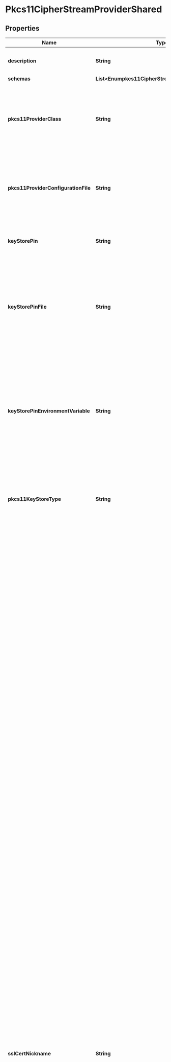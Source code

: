 

# Pkcs11CipherStreamProviderShared


## Properties

| Name | Type | Description | Notes |
|------------ | ------------- | ------------- | -------------|
|**description** | **String** | A description for this Cipher Stream Provider |  [optional] |
|**schemas** | **List&lt;Enumpkcs11CipherStreamProviderSchemaUrn&gt;** |  |  |
|**pkcs11ProviderClass** | **String** | The fully-qualified name of the Java security provider class that implements support for interacting with PKCS #11 tokens. |  [optional] |
|**pkcs11ProviderConfigurationFile** | **String** | The path to the file to use to configure the security provider that implements support for interacting with PKCS #11 tokens. |  [optional] |
|**keyStorePin** | **String** | The clear-text user PIN needed to interact with the PKCS #11 token. |  [optional] |
|**keyStorePinFile** | **String** | The path to a file containing the user PIN needed to interact with the PKCS #11 token. The file must exist and must contain exactly one line with a clear-text representation of the PIN. |  [optional] |
|**keyStorePinEnvironmentVariable** | **String** | The name of an environment variable whose value is the user PIN needed to interact with the PKCS #11 token. The environment variable must be defined and must contain a clear-text representation of the PIN. |  [optional] |
|**pkcs11KeyStoreType** | **String** | The key store type to use when obtaining an instance of a key store for interacting with a PKCS #11 token. |  [optional] |
|**sslCertNickname** | **String** | The alias for the certificate in the PKCS #11 token that will be used to wrap the encryption key. The target certificate must exist in the PKCS #11 token, and it must have an RSA key pair because the JVM does not currently provide adequate key wrapping support for elliptic curve key pairs.  If you have also configured the server to use a PKCS #11 token for accessing listener certificates, we strongly recommend that you use a different certificate to protect the contents of the encryption settings database than you use for negotiating TLS sessions with clients. It is imperative that the certificate used by this PKCS11 Cipher Stream Provider remain constant for the life of the provider because if the certificate were to be replaced, then the contents of the encryption settings database could become inaccessible. Unlike with listener certificates used for TLS negotiation that need to be replaced on a regular basis, this PKCS11 Cipher Stream Provider does not consider the validity period for the associated certificate, and it will continue to function even after the certificate has expired.  If you need to rotate the certificate used to protect the server&#39;s encryption settings database, you should first install the desired new certificate in the PKCS #11 token under a different alias. Then, you should create a new instance of this PKCS11 Cipher Stream Provider that is configured to use that certificate, and that also uses a different value for the encryption-metadata-file because the information in that file is tied to the certificate used to generate it. Finally, you will need to update the global configuration so that the encryption-settings-cipher-stream-provider property references the new cipher stream provider rather than this one. The update to the global configuration must be done with the server online so that it can properly re-encrypt the contents of the encryption settings database with the correct key tied to the new certificate. |  |
|**encryptionMetadataFile** | **String** | The path to a file that will hold metadata about the encryption performed by this PKCS11 Cipher Stream Provider. |  [optional] |
|**iterationCount** | **Integer** | The PBKDF2 iteration count that will be used when deriving the encryption key used to protect the encryption settings database. |  [optional] |
|**enabled** | **Boolean** | Indicates whether this Cipher Stream Provider is enabled for use in the Directory Server. |  |



